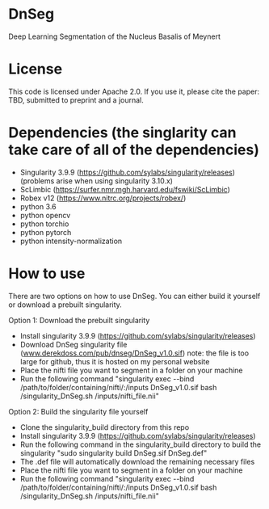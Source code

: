 # DnSeg
Deep Learning Segmentation of the Nucleus Basalis of Meynert

# License
This code is licensed under Apache 2.0.
If you use it, please cite the paper: TBD, submitted to preprint and a journal.

# Dependencies (the singlarity can take care of all of the dependencies)
- Singularity 3.9.9 (https://github.com/sylabs/singularity/releases) (problems arise when using singularity 3.10.x)
- ScLimbic (https://surfer.nmr.mgh.harvard.edu/fswiki/ScLimbic)
- Robex v12 (https://www.nitrc.org/projects/robex/)
- python 3.6
- python opencv
- python torchio
- python pytorch
- python intensity-normalization

# How to use
There are two options on how to use DnSeg. You can either build it yourself or download a prebuilt singularity.

Option 1: Download the prebuilt singularity
- Install singularity 3.9.9 (https://github.com/sylabs/singularity/releases)
- Download DnSeg singularity file (www.derekdoss.com/pub/dnseg/DnSeg_v1.0.sif) note: the file is too large for github, thus it is hosted on my personal website
- Place the nifti file you want to segment in a folder on your machine
- Run the following command "singularity exec --bind /path/to/folder/containing/nifti/:/inputs DnSeg_v1.0.sif bash /singularity_DnSeg.sh /inputs/nifti_file.nii"

Option 2: Build the singularity file yourself
- Clone the singularity_build directory from this repo
- Install singularity 3.9.9 (https://github.com/sylabs/singularity/releases)
- Run the following command in the singularity_build directory to build the singularity "sudo singularity build DnSeg.sif DnSeg.def"
- The .def file will automatically download the remaining necessary files
- Place the nifti file you want to segment in a folder on your machine
- Run the following command "singularity exec --bind /path/to/folder/containing/nifti/:/inputs DnSeg_v1.0.sif bash /singularity_DnSeg.sh /inputs/nifti_file.nii"
